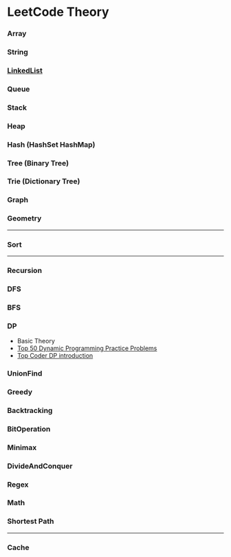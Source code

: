 # LeetCode Theory

### Array

### String

### [LinkedList](LinkedList.md) 

### Queue

### Stack

### Heap

### Hash (HashSet HashMap)

### Tree (Binary Tree)
### Trie (Dictionary Tree)

### Graph
### Geometry
---
### Sort
---
### Recursion

### DFS
### BFS
### DP
  - Basic Theory
  - [Top 50 Dynamic Programming Practice Problems](https://medium.com/@codingfreak/top-50-dynamic-programming-practice-problems-4208fed71aa3)
  - [Top Coder DP introduction](https://www.topcoder.com/community/competitive-programming/tutorials/dynamic-programming-from-novice-to-advanced/)
### UnionFind
### Greedy
### Backtracking
### BitOperation
### Minimax
### DivideAndConquer
### Regex

### Math
### Shortest Path
---
### Cache


